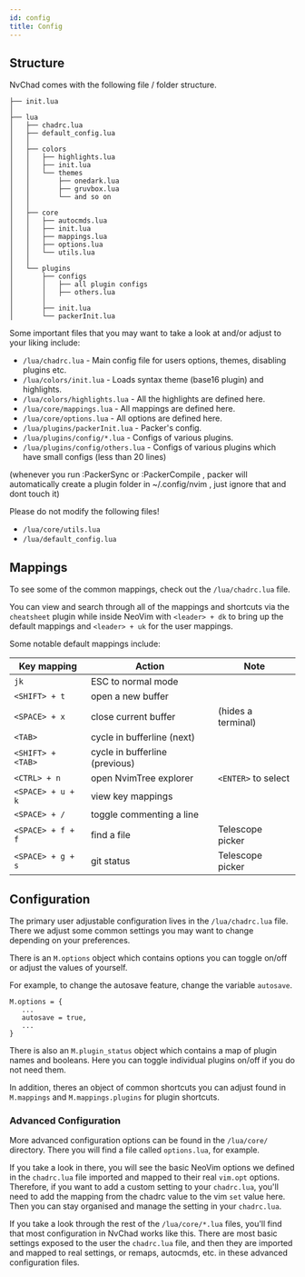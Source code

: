 ```yaml
---
id: config
title: Config
---
```


## Structure

NvChad comes with the following file / folder structure.

```tree
├── init.lua
│       
├── lua
│   ├── chadrc.lua
│   ├── default_config.lua
│   │       
│   ├── colors
│   │   ├── highlights.lua
│   │   ├── init.lua
│   │   └── themes
│   │       ├── onedark.lua
│   │       ├── gruvbox.lua
│   │       └── and so on  
│   │         
│   ├── core
│   │   ├── autocmds.lua
│   │   ├── init.lua
│   │   ├── mappings.lua
│   │   ├── options.lua
│   │   └── utils.lua
│   │   
│   └── plugins
│       ├── configs
│       │   ├── all plugin configs
│       │   ├── others.lua
│       │   
│       ├── init.lua
│       └── packerInit.lua
```

Some important files that you may want to take a look at and/or adjust to your liking include:

- `/lua/chadrc.lua` - Main config file for users options, themes, disabling plugins etc.
- `/lua/colors/init.lua` - Loads syntax theme (base16 plugin) and highlights.
- `/lua/colors/highlights.lua` - All the highlights are defined here.
- `/lua/core/mappings.lua` - All mappings are defined here. 
- `/lua/core/options.lua` - All options are defined here.
- `/lua/plugins/packerInit.lua` - Packer's config.
- `/lua/plugins/config/*.lua` - Configs of various plugins.
- `/lua/plugins/config/others.lua` - Configs of various plugins which have small configs (less than 20 lines)

(whenever you run :PackerSync or :PackerCompile , packer will automatically create a plugin folder in ~/.config/nvim , just ignore that and dont touch it)

Please do not modify the following files!
- `/lua/core/utils.lua`
- `/lua/default_config.lua`

## Mappings

To see some of the common mappings, check out the `/lua/chadrc.lua` file. 

You can view and search through all of the mappings and shortcuts via the `cheatsheet` plugin while inside NeoVim with `<leader> + dk` to bring up the default mappings and `<leader> + uk` for the user mappings.

Some notable default mappings include:

| Key mapping         |  Action                                |  Note                 |
|---------------------|----------------------------------------|-----------------------|
|  `jk`                 | ESC to normal mode                   |                       |
|  `<SHIFT> + t`        | open a new buffer                    |                       |
|  `<SPACE> + x`        | close current buffer                 | (hides a terminal)    |
|  `<TAB>`              | cycle in bufferline (next)           |                       |
|  `<SHIFT> + <TAB>`    | cycle in bufferline (previous)       |                       |
|  `<CTRL> + n`         | open NvimTree explorer               | `<ENTER>` to select   |
|  `<SPACE> + u + k`    | view key mappings                    |                       |
|  `<SPACE> + /`        | toggle commenting a line             |                       |
|  `<SPACE> + f + f`    | find a file                          | Telescope picker      |
|  `<SPACE> + g + s`    | git status                           | Telescope picker      |

## Configuration

The primary user adjustable configuration lives in the ```/lua/chadrc.lua``` file. There we adjust some common settings you may want to change depending on your preferences.

There is an `M.options` object which contains options you can toggle on/off or adjust the values of yourself.

For example, to change the autosave feature, change the variable `autosave`.

```shell
M.options = {
   ...
   autosave = true,
   ...
}
```

There is also an `M.plugin_status` object which contains a map of plugin names and booleans. Here you can toggle individual plugins on/off if you do not need them.

In addition, theres an object of common shortcuts you can adjust found in `M.mappings` and `M.mappings.plugins` for plugin shortcuts.

### Advanced Configuration

More advanced configuration options can be found in the `/lua/core/` directory. There you will find a file called `options.lua`, for example.

If you take a look in there, you will see the basic NeoVim options we defined in the `chadrc.lua` file imported and mapped to their real `vim.opt` options. Therefore, if you want to add a custom setting to your `chadrc.lua`, you'll need to add the mapping from the chadrc value to the vim `set` value here. Then you can stay organised and manage the setting in your `chadrc.lua`.

If you take a look through the rest of the `/lua/core/*.lua` files, you'll find that most configuration in NvChad works like this. There are most basic settings exposed to the user the `chadrc.lua` file, and then they are imported and mapped to real settings, or remaps, autocmds, etc. in these advanced configuration files.
